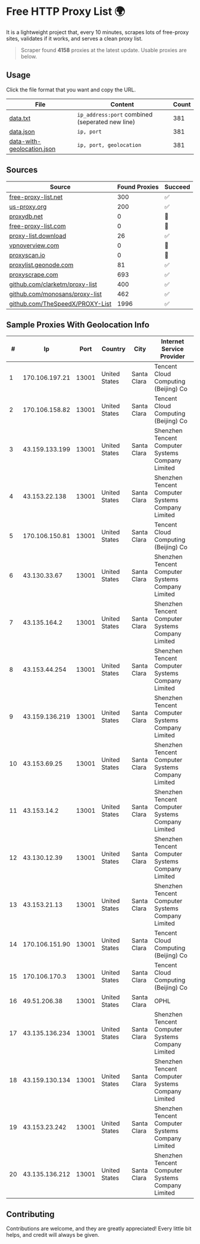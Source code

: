 
# Free HTTP Proxy List 🌍

It is a lightweight project that, every 10 minutes, scrapes lots of free-proxy sites, validates if it works, and serves a clean proxy list.


> Scraper found **4158** proxies at the latest update. Usable proxies are below.

## Usage

Click the file format that you want and copy the URL.


|File|Content|Count|
|----|-------|-----|
|[data.txt](https://raw.githubusercontent.com/themiralay/Proxy-List-World/master/data.txt)|`ip_address:port` combined (seperated new line)|381|
|[data.json](https://raw.githubusercontent.com/themiralay/Proxy-List-World/master/data.json)|`ip, port`|381|
|[data-with-geolocation.json](https://raw.githubusercontent.com/themiralay/Proxy-List-World/master/data-with-geolocation.json)|`ip, port, geolocation`|381|

## Sources

|Source|Found Proxies|Succeed|
|------|-------------|-------|
|[free-proxy-list.net](https://free-proxy-list.net)|300|✅|
|[us-proxy.org](https://www.us-proxy.org)|200|✅|
|[proxydb.net](http://proxydb.net)|0|🚫|
|[free-proxy-list.com](https://free-proxy-list.com/?page=&port=&type%5B%5D=http&type%5B%5D=https&up_time=0&search=Search)|0|🚫|
|[proxy-list.download](https://www.proxy-list.download/HTTP)|26|✅|
|[vpnoverview.com](https://vpnoverview.com/privacy/anonymous-browsing/free-proxy-servers)|0|🚫|
|[proxyscan.io](https://www.proxyscan.io)|0|🚫|
|[proxylist.geonode.com](https://proxylist.geonode.com/api/proxy-list?limit=300&page=1&sort_by=lastChecked&sort_type=desc&protocols=http,https)|81|✅|
|[proxyscrape.com](https://api.proxyscrape.com/v2/?request=displayproxies&protocol=http&timeout=10000&country=all&ssl=all&anonymity=all)|693|✅|
|[github.com/clarketm/proxy-list](https://raw.githubusercontent.com/clarketm/proxy-list/master/proxy-list-raw.txt)|400|✅|
|[github.com/monosans/proxy-list](https://raw.githubusercontent.com/monosans/proxy-list/main/proxies/http.txt)|462|✅|
|[github.com/TheSpeedX/PROXY-List](https://raw.githubusercontent.com/TheSpeedX/PROXY-List/master/http.txt)|1996|✅|


## Sample Proxies With Geolocation Info

|#|Ip|Port|Country|City|Internet Service Provider|
|-|--|----|-------|----|-------------------------|
|1|170.106.197.21|13001|United States|Santa Clara|Tencent Cloud Computing (Beijing) Co|
|2|170.106.158.82|13001|United States|Santa Clara|Tencent Cloud Computing (Beijing) Co|
|3|43.159.133.199|13001|United States|Santa Clara|Shenzhen Tencent Computer Systems Company Limited|
|4|43.153.22.138|13001|United States|Santa Clara|Shenzhen Tencent Computer Systems Company Limited|
|5|170.106.150.81|13001|United States|Santa Clara|Tencent Cloud Computing (Beijing) Co|
|6|43.130.33.67|13001|United States|Santa Clara|Shenzhen Tencent Computer Systems Company Limited|
|7|43.135.164.2|13001|United States|Santa Clara|Shenzhen Tencent Computer Systems Company Limited|
|8|43.153.44.254|13001|United States|Santa Clara|Shenzhen Tencent Computer Systems Company Limited|
|9|43.159.136.219|13001|United States|Santa Clara|Shenzhen Tencent Computer Systems Company Limited|
|10|43.153.69.25|13001|United States|Santa Clara|Shenzhen Tencent Computer Systems Company Limited|
|11|43.153.14.2|13001|United States|Santa Clara|Shenzhen Tencent Computer Systems Company Limited|
|12|43.130.12.39|13001|United States|Santa Clara|Shenzhen Tencent Computer Systems Company Limited|
|13|43.153.21.13|13001|United States|Santa Clara|Shenzhen Tencent Computer Systems Company Limited|
|14|170.106.151.90|13001|United States|Santa Clara|Tencent Cloud Computing (Beijing) Co|
|15|170.106.170.3|13001|United States|Santa Clara|Tencent Cloud Computing (Beijing) Co|
|16|49.51.206.38|13001|United States|Santa Clara|OPHL|
|17|43.135.136.234|13001|United States|Santa Clara|Shenzhen Tencent Computer Systems Company Limited|
|18|43.159.130.134|13001|United States|Santa Clara|Shenzhen Tencent Computer Systems Company Limited|
|19|43.153.23.242|13001|United States|Santa Clara|Shenzhen Tencent Computer Systems Company Limited|
|20|43.135.136.212|13001|United States|Santa Clara|Shenzhen Tencent Computer Systems Company Limited|



## Contributing

Contributions are welcome, and they are greatly appreciated! Every
little bit helps, and credit will always be given.

